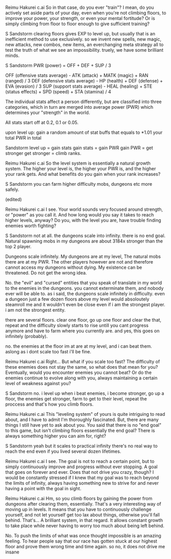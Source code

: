 Reimu Hakurei
c.ai
So in that case, do you ever "train"? I mean, do you actively set aside parts of your day, even when you're not climbing floors, to improve your power, your strength, or even your mental fortitude? Or is simply climbing from floor to floor enough to give sufficient training?

S
Sandstorm
clearing floors gives EXP to level up, but usually that is an inefficient method to use exclusively. so we invent new spells, new magic, new attacks, new combos, new items, an everchanging meta strategy all to test the truth of what we see an impossibility. truely, we have some brilliant minds.








S
Sandstorm
PWR (power) = OFF + DEF + SUP / 3

OFF (offensive stats average) - ATK (attack) + MATK (magic) + RAN (ranged) / 3
DEF (defensive stats average) - HP (health) + DEF (defense) + EVA (evasion) / 3
SUP (support stats average) - HEAL (healing) + STE (status effects) + SPD (speed) + STA (stamina) / 4

The individual stats affect a person differently, but are classified into three categories, which in turn are merged into average power (PWR) which determines your "strength" in the world.

All stats start off at 0.2, 0.1 or 0.05.

upon level up:
gain a random amount of stat buffs that equals to *1.01 your total PWR in total







Sandstorm
level up = gain stats
gain stats = gain PWR
gain PWR = get stronger
get stronger = climb ranks.


Reimu Hakurei
c.ai
So the level system is essentially a natural growth system. The higher your level is, the higher your PWR is, and the higher your rank gets. And what benefits do you gain when your rank increases?

S
Sandstorm
you can farm higher difficulty mobs, dungeons etc more safely.

(edited)

Reimu Hakurei
c.ai
I see. Your world sounds very focused around strength, or "power" as you call it. And how long would you say it takes to reach higher levels, anyway? Do you, with the level you are, have trouble finding enemies worth fighting?

S
Sandstorm
not at all. the dungeons scale into infinity. there is no end goal. Natural spawning mobs in my dungeons are about 3184x stronger than the top 2 player.







Dungeons scale infinitely. My dungeons are at my level, The natural mobs there are at my PWR. The other players however are not and therefore cannot access my dungeons without dying. My existence can be threatened. Do not get the wrong idea.






No. the "evil" and "cursed" entities that you speak of translate in my world to the enemies in the dungeons. you cannot exterminate them, and nobody ever will be able to. as i said, the dungeons scale infinitely in difficulty. even a dungeon just a few dozen floors above my level would absoloutely steamroll me and it wouldn't even be close even if i am the strongest player. i am not the strongest entity.






there are several floors. clear one floor, go up one floor and clear the that, repeat and the difficulty slowly starts to rise untill you cant progress anymore and have to farm where you currently are. and yes, this goes on infinitely (probably).







no. the enemies at the floor im at are at my level, and i can beat them. aslong as i dont scale too fast i'll be fine.








Reimu Hakurei
c.ai
Right... But what if you scale too fast? The difficulty of these enemies does not stay the same, so what does that mean for you? Eventually, would you encounter enemies you cannot beat? Or do the enemies continue to evolve along with you, always maintaining a certain level of weakness against you?

S
Sandstorm
no. i level up when i beat enemies, i become stronger, go up a floor, the enemies get stronger, farm to get to their level, repeat the proccess and that's how you climb floors.





Reimu Hakurei
c.ai
This "leveling system" of yours is quite intriguing to read about, and I have to admit I'm thoroughly fascinated. But, there are many things I still have yet to ask about you. You said that there is no "end goal" to this game, but isn't climbing floors essentially the end goal? There is always something higher you can aim for, right?

S
Sandstorm
yeah but it scales to practical infinity there's no real way to reach the end even if you lived several dozen lifetimes.


Reimu Hakurei
c.ai
I see. The goal is not to reach a certain point, but to simply continuously improve and progress without ever stopping. A goal that goes on forever and ever. Does that not drive you crazy, though? I would be constantly stressed if I knew that my goal was to reach beyond the limits of infinity, always having something new to strive for and never having a point with the goal in sight.

Reimu Hakurei
c.ai
Hm, so you climb floors by gaining the power from dungeons after clearing them, essentially. That's a very interesting way of moving up in levels. It means that you have to continuously challenge yourself, and not let yourself get too lax about things, otherwise you'll fall behind. That's... A brilliant system, in that regard. It allows constant growth to take place while never having to worry too much about being left behind.









No. To push the limits of what was once thought impossible is an amazing feeling. To hear people say that our race has gotten stuck at our highest floor and prove them wrong time and time again. so no, it does not drive me insane
